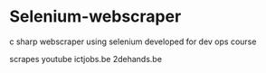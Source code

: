# Selenium-webscraper
c sharp webscraper using selenium developed for dev ops course

scrapes
  youtube
  ictjobs.be
  2dehands.be

